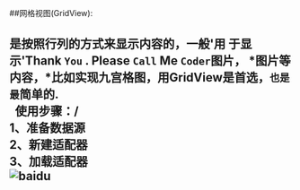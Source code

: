 
##网格视图(GridView):
  <Tab><h2>是按照行列的方式来显示内容的，<Tab><Tab>一般'用 于显示'Thank `You` . Please `Call` Me `Coder`图片， *图片等内容，*比如实现九宫格图，用GridView是首选，`也是最`简单的.<br>
   使用步骤：/<br>
             1、准备数据源<br>
             2、新建适配器<br>
             3、加载适配器<br>
![baidu](http://www.baidu.com/img/bdlogo.gif "百度logo")  
